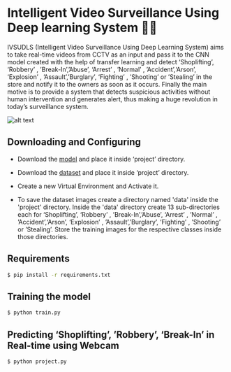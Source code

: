 # Intelligent Video Surveillance Using Deep learning System 🕵️‍♂️ 
IVSUDLS (Intelligent Video Surveillance Using Deep Learning System) aims to take real-time videos from CCTV as an input and pass it to the CNN model created with the help of transfer learning and detect ‘Shoplifting’, ‘Robbery’ , ’Break-In’,’Abuse’, ‘Arrest’ , ’Normal’ , ’Accident’,‘Arson’, ‘Explosion’ , ’Assault’,’Burglary’, ‘Fighting’ , ’Shooting’ or ’Stealing’  in the store and notify it to the owners as soon as it occurs. Finally the main motive is to provide a system that detects suspicious activities without human intervention and generates alert, thus making a huge revolution in today’s surveillance system.

<img src="https://github.com/OmRajpurkar/Alert-Generation-on-Detection-of-Suspicious-Activity-using-Transfer-Learning/blob/main/videoClassification/Shoplifting.gif" alt="alt text">

## Downloading and Configuring


* Download the [model](https://drive.google.com/file/d/1vtL4Isubeao4lm85V8YYsVsaUFiMFiEg/view?usp=sharing) and place it inside ‘project’ directory.

* Download the [dataset](https://drive.google.com/drive/folders/1x9IQo_wVObe6G0G0aH-hrPlv6Kk024jj?usp=sharing) and place it inside ‘project’ directory.

* Create a new Virtual Environment and Activate it.

* To save the dataset images create a directory named 'data' inside the 'project' directory. Inside the 'data' directory create 13 sub-directories each for ‘Shoplifting’, ‘Robbery’ , ’Break-In’,’Abuse’, ‘Arrest’ , ’Normal’ , ’Accident’,‘Arson’, ‘Explosion’ , ’Assault’,’Burglary’, ‘Fighting’ , ’Shooting’ or ’Stealing’. Store the training images for the respective classes inside those directories.

## Requirements

```bash
$ pip install -r requirements.txt
```

## Training the model

```bash
$ python train.py
```

## Predicting ‘Shoplifting’, ’Robbery’, ‘Break-In’ in Real-time using Webcam

```bash
$ python project.py 
```
